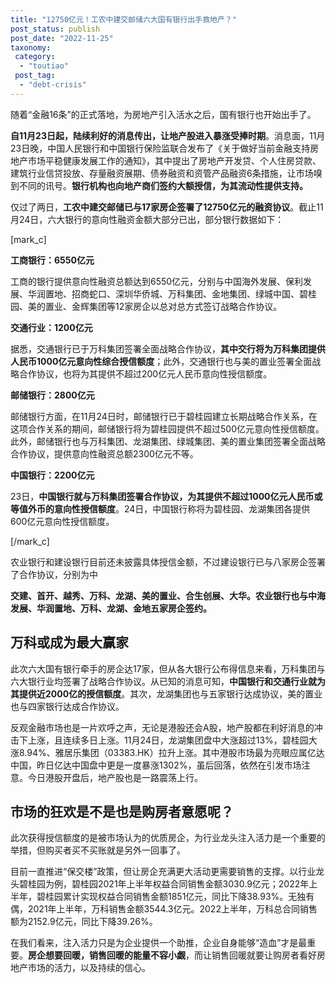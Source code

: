 ```yaml
---
title: "12750亿元！工农中建交邮储六大国有银行出手救地产？"
post_status: publish
post_date: "2022-11-25"
taxonomy:
 category: 
  - "toutiao"
 post_tag: 
  - "debt-crisis"
---
```


随着“金融16条”的正式落地，为房地产引入活水之后，国有银行也开始出手了。

**自11月23日起，陆续利好的消息传出，让地产股进入暴涨受捧时期**。消息面，11月23日晚，中国人民银行和中国银行保险监联合发布了《关于做好当前金融支持房地产市场平稳健康发展工作的通知》，其中提出了房地产开发贷、个人住房贷款、建筑行业信贷投放、存量融资展期、债券融资和资管产品融资6条措施，让市场嗅到不同的讯号。**银行机构也向地产商们签约大额授信，为其流动性提供支持。**

仅过了两日，**工农中建交邮储已与17家房企签署了12750亿元的融资协议**。截止11月24日，六大银行的意向性融资金额大部分已出，部分银行数据如下：

[mark_c]

**工商银行：6550亿元**

工商的银行提供意向性融资总额达到6550亿元，分别与中国海外发展、保利发展、华润置地、招商蛇口、深圳华侨城、万科集团、金地集团、绿城中国、碧桂园、美的置业、金辉集团等12家房企以总对总方式签订战略合作协议。

**交通行业：1200亿元**

据悉，交通银行已于万科集团签署全面战略合作协议，**其中交行将为万科集团提供人民币1000亿元意向性综合授信额度**；此外，交通银行也与美的置业签署全面战略合作协议，也将为其提供不超过200亿元人民币意向性授信额度。

**邮储银行：2800亿元**

邮储银行方面，在11月24日时，邮储银行已于碧桂园建立长期战略合作关系，在这项合作关系的期间，邮储银行将为碧桂园提供不超过500亿元意向性授信额度。此外，邮储银行也与万科集团、龙湖集团、绿城集团、美的置业集团签署全面战略合作协议，提供意向性融资总额2300亿元不等。

**中国银行：2200亿元**

23日，**中国银行就与万科集团签署合作协议，为其提供不超过1000亿元人民币或等值外币的意向性授信额度**。24日，中国银行称将为碧桂园、龙湖集团各提供600亿元意向性授信额度。

[/mark_c]

农业银行和建设银行目前还未披露具体授信金额，不过建设银行已与八家房企签署了合作协议，分别为中

**交建、首开、越秀、万科、龙湖、美的置业、合生创展、大华。农业银行也与中海发展、华润置地、万科、龙湖、金地五家房企签约。**

## **万科或成为最大赢家**

此次六大国有银行牵手的房企达17家，但从各大银行公布得信息来看，万科集团与六大银行业均签署了战略合作协议。从已知的消息可知，**中国银行和交通行业就为其提供近2000亿的授信额度**。其次，龙湖集团也与五家银行达成协议，美的置业也与四家银行达成合作协议。

反观金融市场也是一片欢呼之声，无论是港股还会A股，地产股都在利好消息的冲击下上涨，且连续多日上涨。11月24日，龙湖集团盘中大涨超过13%，碧桂园大涨8.94%、雅居乐集团（03383.HK）拉升上涨。其中港股市场最为亮眼应属亿达中国，昨日亿达中国盘中更是一度暴涨1302%，虽后回落，依然在引发市场注意。今日港股开盘后，地产股也是一路震荡上行。

## **市场的狂欢是不是也是购房者意愿呢？**

此次获得授信额度的是被市场认为的优质房企，为行业龙头注入活力是一个重要的举措，但购买者买不买账就是另外一回事了。

目前一直推进“保交楼”政策，但让房企充满更大活动更需要销售的支撑。以行业龙头碧桂园为例，碧桂园2021年上半年权益合同销售金额3030.9亿元；2022年上半年，碧桂园累计实现权益合同销售金额1851亿元，同比下降38.93%。无独有偶，2021年上半年，万科销售金额3544.3亿元。2022上半年，万科总合同销售额为2152.9亿元，同比下降39.26%。

在我们看来，注入活力只是为企业提供一个助推，企业自身能够“造血”才是最重要。**房企想要回暖，销售回暖的能量不容小觑**，而让销售回暖就要让购房者看好房地产市场的活力，以及持续的信心。
